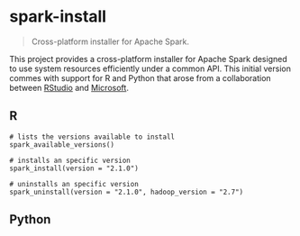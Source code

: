 # spark-install
> Cross-platform installer for Apache Spark.

This project provides a cross-platform installer for Apache Spark designed to use system resources efficiently under a common API. This initial version commes with support for R and Python that arose from a collaboration between [RStudio](https://www.rstudio.com) and [Microsoft](https://www.microsoft.com).

## R

```
# lists the versions available to install
spark_available_versions()

# installs an specific version
spark_install(version = "2.1.0")

# uninstalls an specific version
spark_uninstall(version = "2.1.0", hadoop_version = "2.7")
```

## Python

```
```
